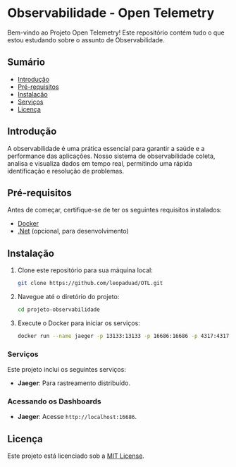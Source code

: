 
# Observabilidade - Open Telemetry

Bem-vindo ao Projeto Open Telemetry! Este repositório contém tudo o que estou estudando sobre o assunto de Observabilidade.

## Sumário

- [Introdução](#introdução)
- [Pré-requisitos](#pré-requisitos)
- [Instalação](#instalação)
- [Serviços](#Serviços)
- [Licença](#licença)

## Introdução

A observabilidade é uma prática essencial para garantir a saúde e a performance das aplicações. Nosso sistema de observabilidade coleta, analisa e visualiza dados em tempo real, permitindo uma rápida identificação e resolução de problemas.

## Pré-requisitos

Antes de começar, certifique-se de ter os seguintes requisitos instalados:

- [Docker](https://www.docker.com/get-started)
- [.Net](https://dotnet.microsoft.com/pt-br/download/dotnet/8.0) (opcional, para desenvolvimento)

## Instalação

1. Clone este repositório para sua máquina local:
    ```bash
    git clone https://github.com/leopaduad/OTL.git
    ```
2. Navegue até o diretório do projeto:
    ```bash
    cd projeto-observabilidade
    ```

3. Execute o Docker para iniciar os serviços:
    ```bash
    docker run --name jaeger -p 13133:13133 -p 16686:16686 -p 4317:4317 -d --restart=unless-stopped jaegertracing/opentelemetry-all-in-one
    ```

### Serviços

Este projeto inclui os seguintes serviços:

- **Jaeger**: Para rastreamento distribuído.


### Acessando os Dashboards

- **Jaeger**: Acesse `http://localhost:16686`.


## Licença

Este projeto está licenciado sob a [MIT License](LICENSE).
